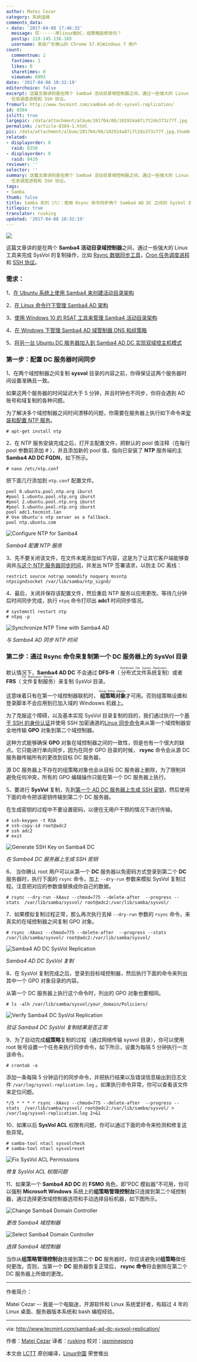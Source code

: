 ```yaml
---
author: Matei Cezar
category: 系统运维
comments_data:
- date: '2017-04-08 17:46:33'
  message: 哎······用linux做DC，组策略能修改吗？
  postip: 119.145.136.165
  username: 来自广东佛山的 Chrome 57.0|Windows 7 用户
count:
  commentnum: 1
  favtimes: 1
  likes: 0
  sharetimes: 0
  viewnum: 8993
date: '2017-04-08 10:32:19'
editorchoice: false
excerpt: 这篇文章讲的是在两个 Samba4 活动目录域控制器之间，通过一些强大的 Linux 工具来完成 SysVol 的复制操作，比如 Rsync 数据同步工具，Cron
  任务调度进程和 SSH 协议。
fromurl: http://www.tecmint.com/samba4-ad-dc-sysvol-replication/
id: 8384
islctt: true
largepic: /data/attachment/album/201704/08/102924a87i7t2do373z77f.jpg
permalink: /article-8384-1.html
pic: /data/attachment/album/201704/08/102924a87i7t2do373z77f.jpg.thumb.jpg
related:
- displayorder: 0
  raid: 8358
- displayorder: 0
  raid: 8410
reviewer: ''
selector: ''
summary: 这篇文章讲的是在两个 Samba4 活动目录域控制器之间，通过一些强大的 Linux 工具来完成 SysVol 的复制操作，比如 Rsync 数据同步工具，Cron
  任务调度进程和 SSH 协议。
tags:
- Samba
thumb: false
title: Samba 系列（六）：使用 Rsync 命令同步两个 Samba4 AD DC 之间的 SysVol 目录
titlepic: true
translator: rusking
updated: '2017-04-08 10:32:19'
---
```


![](/data/attachment/album/201704/08/102924a87i7t2do373z77f.jpg)


这篇文章讲的是在两个 **Samba4 活动目录域控制器**之间，通过一些强大的 Linux 工具来完成 SysVol 的复制操作，比如 [Rsync 数据同步工具](http://www.tecmint.com/rsync-local-remote-file-synchronization-commands/)，[Cron 任务调度进程](http://www.tecmint.com/11-cron-scheduling-task-examples-in-linux/)和 [SSH 协议](http://www.tecmint.com/5-best-practices-to-secure-and-protect-ssh-server/)。


### 需求：


1、[在 Ubuntu 系统上使用 Samba4 来创建活动目录架构](/article-8065-1.html)


2、[在 Linux 命令行下管理 Samba4 AD 架构](/article-8070-1.html)


3、[使用 Windows 10 的 RSAT 工具来管理 Samba4 活动目录架构](/article-8097-1.html)


4、[在 Windows 下管理 Samba4 AD 域管制器 DNS 和组策略](/article-8258-1.html)


5、[将另一台 Ubuntu DC 服务器加入到 Samba4 AD DC 实现双域控主机模式](/article-8358-1.html)


### 第一步：配置 DC 服务器时间同步


1、在两个域控制器之间复制 **sysvol** 目录的内容之前，你得保证这两个服务器时间设置准确且一致。


如果这两个服务器的时间延迟大于 5 分钟，并且时钟也不同步，你将会遇到 AD 账号和域复制的各种问题。


为了解决多个域控制器之间时间漂移的问题，你需要在服务器上执行如下命令来[安装和配置 NTP 服务](http://www.tecmint.com/install-and-configure-ntp-server-client-in-debian/)。



```
# apt-get install ntp

```

2、在 NTP 服务安装完成之后，打开主配置文件，把默认的 pool 值注释（在每行 pool 参数前添加 # ），并且添加新的 pool 值，指向已安装了 **NTP** 服务端的主 **Samba4 AD DC FQDN**，如下所示。



```
# nano /etc/ntp.conf

```

把下面几行添加到 `ntp.conf` 配置文件。



```
pool 0.ubuntu.pool.ntp.org iburst
#pool 1.ubuntu.pool.ntp.org iburst
#pool 2.ubuntu.pool.ntp.org iburst
#pool 3.ubuntu.pool.ntp.org iburst
pool adc1.tecmint.lan
# Use Ubuntu's ntp server as a fallback.
pool ntp.ubuntu.com

```

![Configure NTP for Samba4](/data/attachment/album/201704/08/103221g0z6aph1v4x7wm0m.png)


*Samba4 配置 NTP 服务*


3、先不要关闭该文件，在文件末尾添加如下内容，这是为了让其它客户端能够查询并[与这个 NTP 服务器同步时间](http://www.tecmint.com/how-to-synchronize-time-with-ntp-server-in-ubuntu-linux-mint-xubuntu-debian/)，并发出 NTP 签署请求，以防主 DC 离线：



```
restrict source notrap nomodify noquery mssntp
ntpsigndsocket /var/lib/samba/ntp_signd/

```

4、最后，关闭并保存该配置文件，然后重启 NTP 服务以应用更改。等待几分钟后时间同步完成，执行 `ntpq` 命令打印出 **adc1** 时间同步情况。



```
# systemctl restart ntp
# ntpq -p

```

![Synchronize NTP Time with Samba4 AD](/data/attachment/album/201704/08/103221fuebr7rrtgbnsmve.png)


*与 Samba4 AD 同步 NTP 时间*


### 第二步：通过 Rsync 命令来复制第一个 DC 服务器上的 SysVol 目录


默认情况下，**Samba4 AD DC** 不会通过 **DFS-R**（<ruby> 分布式文件系统复制 <rt>  Distributed File System Replication </rt></ruby>）或者 **FRS**（<ruby> 文件复制服务 <rt>  File Replication Service </rt></ruby>）来复制 SysVol 目录。


这意味着只有在第一个域控制器联机时，<ruby> <strong>  组策略对象 </strong> <rt>  Group Policy objects </rt></ruby>才可用。否则组策略设置和登录脚本不会应用到已加入域的 Windosws 机器上。


为了克服这个障碍，以及基本实现 SysVol 目录复制的目的，我们通过执行一个[基于 SSH 的身份认证](http://www.tecmint.com/ssh-passwordless-login-using-ssh-keygen-in-5-easy-steps/)并使用 SSH 加密通道的[Linux 同步命令](http://www.tecmint.com/rsync-local-remote-file-synchronization-commands/)来从第一个域控制器安全地传输 **GPO** 对象到第二个域控制器。


这种方式能够确保 **GPO** 对象在域控制器之间的一致性，但是也有一个很大的缺点。它只能进行单向同步，因为在同步 GPO 目录的时候， **rsync** 命令会从源 DC 服务器传输所有的更改到目标 DC 服务器，


源 DC 服务器上不存在的组策略对象也会从目标 DC 服务器上删除，为了限制并避免任何冲突，所有的 GPO 编辑操作只能在第一个 DC 服务器上执行。


5、要进行 **SysVol** 复制，先到[第一个 AD DC 服务器上生成 SSH 密钥](http://www.tecmint.com/ssh-passwordless-login-using-ssh-keygen-in-5-easy-steps/)，然后使用下面的命令把该密钥传输到第二个 DC 服务器。


在生成密钥的过程中不要设置密码，以便在无用户干预的情况下进行传输。



```
# ssh-keygen -t RSA  
# ssh-copy-id root@adc2  
# ssh adc2 
# exit 

```

![Generate SSH Key on Samba4 DC](/data/attachment/album/201704/08/103222syu0h29525bw5259.png)


*在 Samba4 DC 服务器上生成 SSH 密钥*


6、 当你确认 root 用户可以从第一个 **DC** 服务器以免密码方式登录到第二个 **DC** 服务器时，执行下面的 `rsync` 命令，加上 `--dry-run` 参数来模拟 SysVol 复制过程。注意把对应的参数值替换成你自己的数据。



```
# rsync --dry-run -XAavz --chmod=775 --delete-after  --progress --stats  /var/lib/samba/sysvol/ root@adc2:/var/lib/samba/sysvol/

```

7、如果模拟复制过程正常，那么再次执行去掉 `--dry-run` 参数的 `rsync` 命令，来真实的在域控制器之间复制 GPO 对象。



```
# rsync -XAavz --chmod=775 --delete-after  --progress --stats  /var/lib/samba/sysvol/ root@adc2:/var/lib/samba/sysvol/

```

![Samba4 AD DC SysVol Replication](/data/attachment/album/201704/08/103223jvshyuhxsybdxa8n.png)


*Samba4 AD DC SysVol 复制*


8、在 SysVol 复制完成之后，登录到目标域控制器，然后执行下面的命令来列出其中一个 GPO 对象目录的内容。


从第一个 DC 服务器上执行这个命令时，列出的 GPO 对象也要相同。



```
# ls -alh /var/lib/samba/sysvol/your_domain/Policiers/

```

![Verify Samba4 DC SysVol Replication](/data/attachment/album/201704/08/103224mz6m7c69u8kzu78x.png)


*验证 Samba4 DC SysVol 复制结果是否正常*


9、为了自动完成**组策略**复制的过程（通过网络传输 sysvol 目录），你可以使用 root 账号设置一个任务来执行同步命令，如下所示，设置为每隔 5 分钟执行一次该命令。



```
# crontab -e 

```

添加一条每隔 5 分钟运行的同步命令，并把执行结果以及错误信息输出到日志文件 `/var/log/sysvol-replication.log` 。如果执行命令异常，你可以查看该文件来定位问题。



```
*/5 * * * * rsync -XAavz --chmod=775 --delete-after  --progress --stats  /var/lib/samba/sysvol/ root@adc2:/var/lib/samba/sysvol/ > /var/log/sysvol-replication.log 2>&1

```

10、如果以后 **SysVol ACL** 权限有问题，你可以通过下面的命令来检测和修复这些异常。



```
# samba-tool ntacl sysvolcheck
# samba-tool ntacl sysvolreset

```

![Fix SysVol ACL Permissions](/data/attachment/album/201704/08/103224e0qzixgqqim3xaik.png)


*修复 SysVol ACL 权限问题*


11、如果第一个 **Samba4 AD DC** 的 **FSMO** 角色，即“PDC 模拟器”不可用，你可以强制 **Microsoft Windows** 系统上的**组策略管理控制台**只连接到第二个域控制器，通过选择更改域控制器选项和手动选择目标机器，如下图所示。


![Change Samba4 Domain Controller](/data/attachment/album/201704/08/103225tb99bfkdcjjrfijk.png)


*更改 Samba4 域控制器*


![Select Samba4 Domain Controller](/data/attachment/album/201704/08/103225c4wu3uxz0cux11ux.png)


*选择 Samba4 域控制器*


当你从**组策略管理控制台**连接到第二个 **DC** 服务器时，你应该避免对**组策略**做任何更改。否则，当第一个 **DC** 服务器恢复正常后， **rsync 命令**将会删除在第二个 DC 服务器上所做的更改。




---


作者简介：


Matei Cezar -- 我是一个电脑迷，开源软件和 Linux 系统爱好者，有超过 4 年的 Linux 桌面、服务器版本系统和 bash 编程经验。




---


via: <http://www.tecmint.com/samba4-ad-dc-sysvol-replication/>


作者：[Matei Cezar](http://www.tecmint.com/author/cezarmatei/) 译者：[rusking](https://github.com/rusking) 校对：[jasminepeng](https://github.com/jasminepeng)


本文由 [LCTT](https://github.com/LCTT/TranslateProject) 原创编译，[Linux中国](https://linux.cn/) 荣誉推出